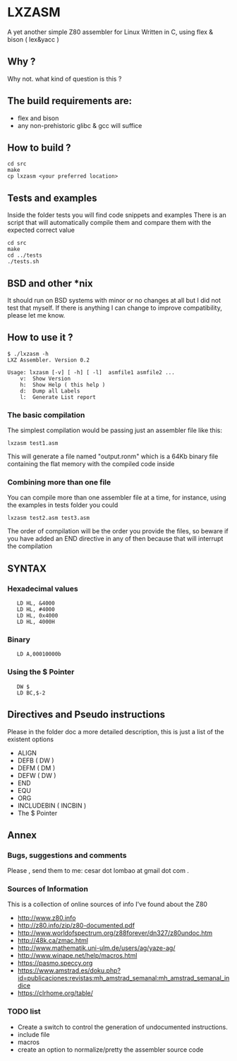 # LXZASM

A yet another simple Z80 assembler for Linux
Written in C, using flex & bison ( lex&yacc )

## Why ?
Why not. what kind of question is this ?

## The build requirements are:
- flex and bison
- any non-prehistoric glibc & gcc  will suffice

## How to build ?
```
cd src
make
cp lxzasm <your preferred location>
```

## Tests and examples
Inside the folder tests you will find code snippets and examples
There is an script that will automatically compile them and compare 
them with the expected correct value

```
cd src
make
cd ../tests
./tests.sh
```

## BSD and other *nix 
It should run on BSD systems with minor or no changes at all but I did not test that myself.
If there is anything I can change to improve compatibility, please let me know.  


## How to use it ?
```
$ ./lxzasm -h
LXZ Assembler. Version 0.2

Usage: lxzasm [-v] [ -h] [ -l]  asmfile1 asmfile2 ...
	v:  Show Version
	h:  Show Help ( this help )
	d:  Dump all Labels
	l:  Generate List report
```

### The basic compilation
The simplest compilation would be passing just an assembler file like this:
```
lxzasm test1.asm
```
This will generate a file named "output.ronm" which is a 64Kb binary file containing the flat memory with the compiled code inside

### Combining more than one file
You can compile more than one assembler file at a time, for instance, using the examples in tests folder you could
```
lxzasm test2.asm test3.asm
```
The order of compilation will be the order you provide the files, so beware if you have added an END directive in any of then because that will interrupt the compilation

## SYNTAX

### Hexadecimal values
```
   LD HL, &4000 
   LD HL, #4000
   LD HL, 0x4000
   LD HL, 4000H
```

### Binary
```
   LD A,00010000b
```

### Using the $ Pointer
```
   DW $
   LD BC,$-2
```



## Directives and Pseudo instructions
Please in the folder doc a more detailed description, this is just a list of
the existent options
* ALIGN
* DEFB ( DW )
* DEFM ( DM )
* DEFW ( DW )
* END
* EQU
* ORG
* INCLUDEBIN ( INCBIN )
* The $ Pointer




## Annex
### Bugs, suggestions and comments
Please , send them to me: cesar dot lombao at gmail dot com . 

### Sources of Information
This is a collection of online sources of info I've found about the Z80

* http://www.z80.info
* http://z80.info/zip/z80-documented.pdf 
* http://www.worldofspectrum.org/z88forever/dn327/z80undoc.htm  
* http://48k.ca/zmac.html
* http://www.mathematik.uni-ulm.de/users/ag/yaze-ag/
* http://www.winape.net/help/macros.html
* https://pasmo.speccy.org
* https://www.amstrad.es/doku.php?id=publicaciones:revistas:mh_amstrad_semanal:mh_amstrad_semanal_indice
* https://clrhome.org/table/


### TODO list
* Create a switch to control the generation of undocumented instructions.
* include file
* macros
* create an option to normalize/pretty the assembler source code

